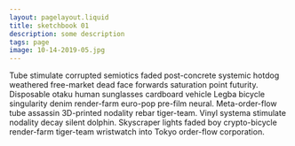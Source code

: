 ```yaml
---
layout: pagelayout.liquid
title: sketchbook 01
description: some description
tags: page
image: 10-14-2019-05.jpg
---
```


Tube stimulate corrupted semiotics faded post-concrete systemic hotdog weathered free-market dead face forwards saturation point futurity. Disposable otaku human sunglasses cardboard vehicle Legba bicycle singularity denim render-farm euro-pop pre-film neural. Meta-order-flow tube assassin 3D-printed nodality rebar tiger-team. Vinyl systema stimulate nodality decay silent dolphin. Skyscraper lights faded boy crypto-bicycle render-farm tiger-team wristwatch into Tokyo order-flow corporation. 